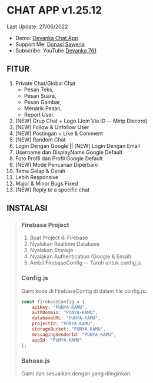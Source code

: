 # CHAT APP v1.25.12
Last Update: 27/06/2022
- Demo: [Devanka Chat App](https://dvnkz-messenger.netlify.app/)
- Support Me: [Donasi Saweria](https://saweria.co/devanka)
- Subscribe: YouTube [Devanka 761](https://www.youtube.com/c/RG761)
## FITUR
1. Private Chat/Global Chat
    - Pesan Teks,
    - Pesan Suara,
    - Pesan Gambar,
    - Menarik Pesan,
    - Report User.
2. [NEW] Grup Chat + Logo (Join Via ID -- Mirip Discord)
3. [NEW] Follow & Unfollow User
4. [NEW] Postingan + Like & Comment
5. [NEW] Random Chat
6. Login Dengan Google || [NEW] Login Dengan Email
7. Username dan DisplayName Google Default
8. Foto Profil dan Profil Google Default
9. [NEW] Mode Pencarian Diperbaiki
10. Tema Gelap & Cerah
11. Lebih Responsive
12. Major & Minor Bugs Fixed
13. [NEW] Reply to a specific chat
## INSTALASI
> ### Firebase Project
> 1. Buat Project di Firebase
> 2. Nyalakan Realtime Database
> 3. Nyalakan Storage
> 4. Nyalakan Authentication (Google & Email)
> 5. Ambil FirebaseConfig -- Taroh untuk config.js
> ### Config.js
> Ganti kode di FirebaseConfig di dalam file config.js:
> ```javascript
> const firebaseConfig = {
>     apiKey: "PUNYA-KAMU",
>     authDomain: "PUNYA-KAMU",
>     databaseURL: "PUNYA-KAMU",
>     projectId: "PUNYA-KAMU",
>     storageBucket: "PUNYA-KAMU",
>     messagingSenderId: "PUNYA-KAMU",
>     appId: "PUNYA-KAMU"
> };
> ```
> ### Bahasa.js
> Ganti dan sesuaikan dengan yang diinginkan
